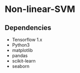 # Non-linear-SVM

## Dependencies
 - Tensorflow 1.x
 - Python3 
 - matplotlib
 - pandas
 - scikit-learn
 - seaborn

